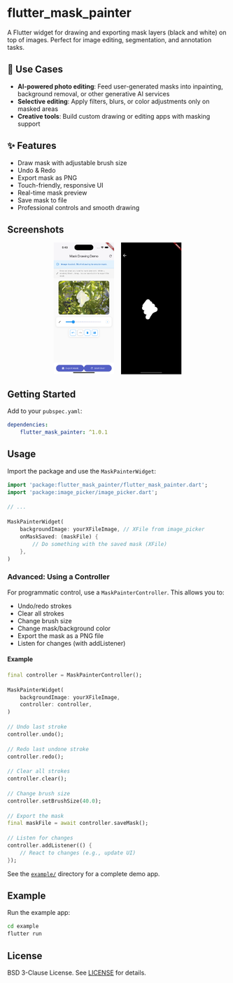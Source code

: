 
# flutter_mask_painter


A Flutter widget for drawing and exporting mask layers (black and white) on top of images. Perfect for image editing, segmentation, and annotation tasks.

## 🚀 Use Cases

- **AI-powered photo editing**: Feed user-generated masks into inpainting, background removal, or other generative AI services  
- **Selective editing**: Apply filters, blurs, or color adjustments only on masked areas  
- **Creative tools**: Build custom drawing or editing apps with masking support

## ✨ Features

- Draw mask with adjustable brush size
- Undo & Redo
- Export mask as PNG
- Touch-friendly, responsive UI
- Real-time mask preview
- Save mask to file
- Professional controls and smooth drawing

## Screenshots

<!-- Add your screenshots here -->
<p align="center">
  <img src="https://raw.githubusercontent.com/mahdizakery/flutter_mask_painter/refs/heads/main/assets/screenshot1.png" height="300" />
    &nbsp;&nbsp;
  <img src="https://raw.githubusercontent.com/mahdizakery/flutter_mask_painter/refs/heads/main/assets/screenshot2.png" height="300" />
</p>

## Getting Started

Add to your `pubspec.yaml`:

```yaml
dependencies:
	flutter_mask_painter: ^1.0.1
```

## Usage


Import the package and use the `MaskPainterWidget`:

```dart
import 'package:flutter_mask_painter/flutter_mask_painter.dart';
import 'package:image_picker/image_picker.dart';

// ...

MaskPainterWidget(
	backgroundImage: yourXFileImage, // XFile from image_picker
	onMaskSaved: (maskFile) {
		// Do something with the saved mask (XFile)
	},
)
```

### Advanced: Using a Controller

For programmatic control, use a `MaskPainterController`. This allows you to:

- Undo/redo strokes
- Clear all strokes
- Change brush size
- Change mask/background color
- Export the mask as a PNG file
- Listen for changes (with addListener)

#### Example

```dart
final controller = MaskPainterController();

MaskPainterWidget(
	backgroundImage: yourXFileImage,
	controller: controller,
)

// Undo last stroke
controller.undo();

// Redo last undone stroke
controller.redo();

// Clear all strokes
controller.clear();

// Change brush size
controller.setBrushSize(40.0);

// Export the mask 
final maskFile = await controller.saveMask();

// Listen for changes
controller.addListener(() {
	// React to changes (e.g., update UI)
});
```

See the [`example/`](example/) directory for a complete demo app.

## Example

Run the example app:

```sh
cd example
flutter run
```

## License

BSD 3-Clause License. See [LICENSE](LICENSE) for details.
